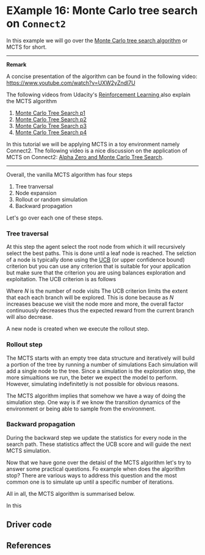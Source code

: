 # EXample 16: Monte Carlo tree search on ```Connect2```

In this example we will go over the <a href="https://en.wikipedia.org/wiki/Monte_Carlo_tree_search">Monte Carlo tree search algorithm</a> 
or MCTS for short.

----
**Remark**

A concise presentation of the algorithm can be found in the following video: https://www.youtube.com/watch?v=UXW2yZndl7U

The following videos from Udacity's <a href=" https://www.udacity.com/course/ud600">Reinforcement Learning </a> also explain
the MCTS algorithm 

1. <a href="https://www.youtube.com/watch?v=onBYsen2_eA&list=PL_W9hg3Zoi8dIQMkb19tj-lYwAajhg5YJ">Monte Carlo Tree Search p1</a>
2. <a href="https://www.youtube.com/watch?v=4rVXxSD2DIM&list=PL_W9hg3Zoi8dIQMkb19tj-lYwAajhg5YJ&index=2">Monte Carlo Tree Search p2</a>
3. <a href="https://www.youtube.com/watch?v=EGN1KAjtNS4&list=PL_W9hg3Zoi8dIQMkb19tj-lYwAajhg5YJ&index=3">Monte Carlo Tree Search p3</a>
4. <a href="https://www.youtube.com/watch?v=2SeEQMfM3Ug&list=PL_W9hg3Zoi8dIQMkb19tj-lYwAajhg5YJ&index=4">Monte Carlo Tree Search p4</a>


In this tutorial we will be applying MCTS in a toy environment namely Connect2. The following video is a nice discussion
on the application of MCTS on Connect2: <a href="https://www.youtube.com/watch?v=62nq4Zsn8vc">Alpha Zero and Monte Carlo Tree Search</a>.

----

Overall, the vanilla  MCTS algorithm has four steps

1. Tree tranversal 
2. Node expansion
3. Rollout or random simulation
4. Backward propagation

Let's go over each one of these steps.

### Tree traversal

At this step the agent select the root node from which it will recursively select the best paths.
This is done until a leaf node is reached. The selction of a node is typically done using the 
<a href="https://www.turing.com/kb/guide-on-upper-confidence-bound-algorithm-in-reinforced-learning">UCB</a> (or upper confidence bound) criterion
but you can use any criterion that is suitable for your application but make sure that the criterion you are using
balances exploration and exploitation. The UCB criterion is as follows



Where $N$ is the number of node visits
The UCB criterion limits the extent that each each branch will be explored.
This is done because as $N$ increases beacuse we visit the node more and more, 
the overall factor continuously decreases thus the expected reward from the current branch will also decrease.

A new node is created when we execute  the rollout step.



### Rollout step 

The MCTS starts with an empty tree data structure and iteratively will build a portion of the tree by running a number of simulations
Each simulation will add a single node to the tree. Since a simulation is the exploration step, the more simualtions we run, the beter
we expect the model  to perform. However, simulating indefinitetly is not possible for obvious reasons.

The MCTS algorithm implies that somehow we have a way of doing the simulation step. One way is if we know the transition dynamics of the 
environment or being able to sample from the environment.

### Backward propagation

During the backward step we update the statistics for every node in the search path. These statistics affect the UCB score and will
guide the next MCTS simulation.

Now that we have gone over the detaisl of the MCTS algorithm let's try to answer some practical questions. Fo example when does the algorithm stop?
There are various ways to address this question and the most common one is to simulate up until a specific number of iterations.

All in all, the MCTS algorithm is summarised below.

In this 

## Driver code


## References





